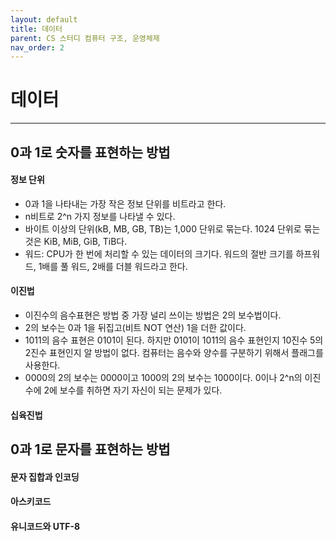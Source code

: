 ```yaml
---
layout: default
title: 데이터
parent: CS 스터디 컴퓨터 구조, 운영체제
nav_order: 2
---
```


# 데이터

---

## 0과 1로 숫자를 표현하는 방법

#### 정보 단위

- 0과 1을 나타내는 가장 작은 정보 단위를 비트라고 한다.
- n비트로 2^n 가지 정보를 나타낼 수 있다.
- 바이트 이상의 단위(kB, MB, GB, TB)는 1,000 단위로 묶는다. 1024 단위로 묶는 것은 KiB, MiB, GiB, TiB다.
- 워드: CPU가 한 번에 처리할 수 있는 데이터의 크기다. 워드의 절반 크기를 하프워드, 1배를 풀 워드, 2배를 더블 워드라고 한다.

#### 이진법

- 이진수의 음수표현은 방법 중 가장 널리 쓰이는 방법은 2의 보수법이다.
- 2의 보수는 0과 1을 뒤집고(비트 NOT 연산) 1을 더한 값이다.
- 1011의 음수 표현은 0101이 된다. 하지만 0101이 1011의 음수 표현인지 10진수 5의 2진수 표현인지 알 방법이 없다. 컴퓨터는 음수와 양수를 구분하기 위해서 플래그를 사용한다.
- 0000의 2의 보수는 0000이고 1000의 2의 보수는 1000이다. 0이나 2^n의 이진수에 2에 보수를 취하면 자기 자신이 되는 문제가 있다.

#### 십육진법

## 0과 1로 문자를 표현하는 방법

#### 문자 집합과 인코딩

#### 아스키코드

#### 유니코드와 UTF-8
